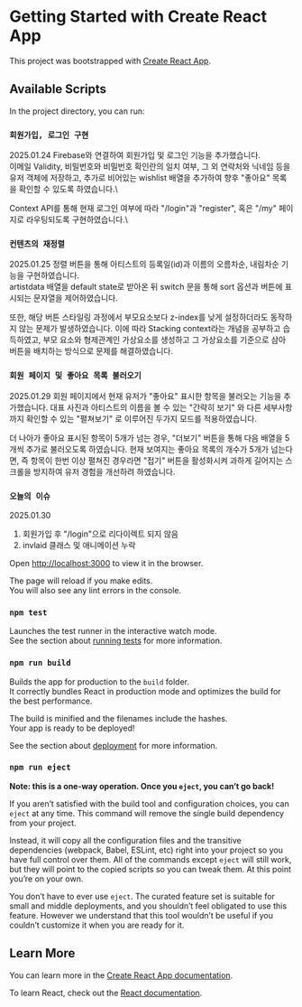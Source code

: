 # Getting Started with Create React App

This project was bootstrapped with [Create React App](https://github.com/facebook/create-react-app).

## Available Scripts

In the project directory, you can run:

### `회원가입, 로그인 구현`

2025.01.24
Firebase와 연결하여 회원가입 및 로그인 기능을 추가했습니다.\
이메일 Validity, 비밀번호와 비밀번호 확인란의 일치 여부, 그 외 연락처와 닉네임 등을 유저 객체에 저장하고, 추가로 비어있는 wishlist 배열을 추가하여 향후 "좋아요" 목록을 확인할 수 있도록 하였습니다.\

Context API를 통해 현재 로그인 여부에 따라 "/login"과 "register", 혹은 "/my" 페이지로 라우팅되도록 구현하였습니다.\

### `컨텐츠의 재정렬`

2025.01.25
정렬 버튼을 통해 아티스트의 등록일(id)과 이름의 오름차순, 내림차순 기능을 구현하였습니다.\
artistdata 배열을 default state로 받아온 뒤 switch 문을 통해 sort 옵션과 버튼에 표시되는 문자열을 제어하였습니다.

또한, 해당 버튼 스타일링 과정에서 부모요소보다 z-index를 낮게 설정하더라도 동작하지 않는 문제가 발생하였습니다.
이에 따라 Stacking context라는 개념을 공부하고 습득하였고, 부모 요소와 형제관계인 가상요소를 생성하고 그 가상요소를 기준으로 삼아 버튼을 배치하는 방식으로 문제를 해결하였습니다.


### `회원 페이지 및 좋아요 목록 불러오기`

2025.01.29
회원 페이지에서 현재 유저가 "좋아요" 표시한 항목을 불러오는 기능을 추가했습니다.
대표 사진과 아티스트의 이름을 볼 수 있는 "간략히 보기" 와 다른 세부사항까지 확인할 수 있는 "펼쳐보기" 로 이루어진 두가지 모드를 적용하였습니다.

더 나아가 좋아요 표시된 항목이 5개가 넘는 경우, "더보기" 버튼을 통해 다음 배열을 5개씩 추가로 불러오도록 하였습니다.
현재 보여지는 좋아요 목록의 개수가 5개가 넘는다면, 즉 항목이 한번 이상 펼쳐진 경우라면 "접기" 버튼을 활성화시켜 과하게 길어지는 스크롤을 방지하여 유저 경험을 개선하려 하였습니다.


### `오늘의 이슈`

2025.01.30
1. 회원가입 후 "/login"으로 리다이렉트 되지 않음
2. invlaid 클래스 및 애니메이션 누락




Open [http://localhost:3000](http://localhost:3000) to view it in the browser.

The page will reload if you make edits.\
You will also see any lint errors in the console.

### `npm test`

Launches the test runner in the interactive watch mode.\
See the section about [running tests](https://facebook.github.io/create-react-app/docs/running-tests) for more information.

### `npm run build`

Builds the app for production to the `build` folder.\
It correctly bundles React in production mode and optimizes the build for the best performance.

The build is minified and the filenames include the hashes.\
Your app is ready to be deployed!

See the section about [deployment](https://facebook.github.io/create-react-app/docs/deployment) for more information.

### `npm run eject`

**Note: this is a one-way operation. Once you `eject`, you can’t go back!**

If you aren’t satisfied with the build tool and configuration choices, you can `eject` at any time. This command will remove the single build dependency from your project.

Instead, it will copy all the configuration files and the transitive dependencies (webpack, Babel, ESLint, etc) right into your project so you have full control over them. All of the commands except `eject` will still work, but they will point to the copied scripts so you can tweak them. At this point you’re on your own.

You don’t have to ever use `eject`. The curated feature set is suitable for small and middle deployments, and you shouldn’t feel obligated to use this feature. However we understand that this tool wouldn’t be useful if you couldn’t customize it when you are ready for it.

## Learn More

You can learn more in the [Create React App documentation](https://facebook.github.io/create-react-app/docs/getting-started).

To learn React, check out the [React documentation](https://reactjs.org/).
